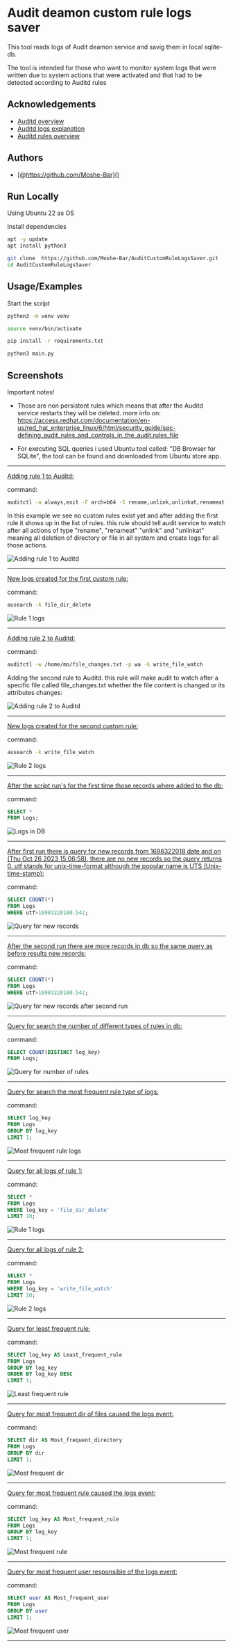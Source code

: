 # Audit deamon custom rule logs saver
This tool reads logs of Audit deamon service and savig them in local sqlite-db.


The tool is intended for those who want to monitor system logs that were written due to system actions that were activated and that had to be detected according to Auditd rules


## Acknowledgements
 - [Auditd overview](https://access.redhat.com/documentation/en-us/red_hat_enterprise_linux/7/html/security_guide/chap-system_auditing)
 - [Auditd logs explanation](https://access.redhat.com/documentation/en-us/red_hat_enterprise_linux/7/html/security_guide/sec-understanding_audit_log_files)
 - [Auditd rules overview](https://access.redhat.com/documentation/en-us/red_hat_enterprise_linux/7/html/security_guide/sec-defining_audit_rules_and_controls)



## Authors


- [@https://github.com/Moshe-Bar]()



## Run Locally

Using Ubuntu 22 as OS

Install dependencies

```bash
apt -y update
apt install python3
```
```bash
git clone  https://github.com/Moshe-Bar/AuditCustomRuleLogsSaver.git
cd AuditCustomRuleLogsSaver
```

## Usage/Examples

Start the script


```bash
python3 -m venv venv
```
```bash
source venv/bin/activate
```
```bash
pip install -r requirements.txt  
```
```bash
python3 main.py
```


## Screenshots

Important notes!
- Those are non persistent rules which means that after the Auditd service restarts they will be deleted. more info on: https://access.redhat.com/documentation/en-us/red_hat_enterprise_linux/6/html/security_guide/sec-defining_audit_rules_and_controls_in_the_audit.rules_file

- For executing SQL queries i used Ubuntu tool called: "DB Browser for SQLite",
the tool can be found and downloaded from Ubuntu store app.




-----

[Adding rule 1 to Auditd:](https://github.com/Moshe-Bar/AuditCustomRuleLogsSaver/blob/develop/screenshots/adding%20rule%201.png)

command: 
```bash
auditctl -a always,exit -F arch=b64 -S rename,unlink,unlinkat,renameat -F key=file_dir_delete 
```

In this example we see no custom rules exist yet and after adding the first rule it shows up in the list of rules.
this rule should tell audit service to watch after all actions of type "rename", "renameat" "unlink" and "unlinkat" meaning all deletion of directory or file in all system and create logs for all those actions.

![Adding rule 1 to Auditd](https://github.com/Moshe-Bar/AuditCustomRuleLogsSaver/blob/develop/screenshots/adding%20rule%201.png)

-----

[New logs created for the first custom rule:](https://github.com/Moshe-Bar/AuditCustomRuleLogsSaver/blob/develop/screenshots/rule%201%20logs.png)

command:
```bash
ausearch -k file_dir_delete
```

![Rule 1 logs](https://github.com/Moshe-Bar/AuditCustomRuleLogsSaver/blob/develop/screenshots/rule%201%20logs.png)

-----

[Adding rule 2 to Auditd:](https://github.com/Moshe-Bar/AuditCustomRuleLogsSaver/blob/develop/screenshots/adding%20rule%202.png)

command:
```bash
auditctl -w /home/mo/file_changes.txt -p wa -k write_file_watch
```
 
Adding the second rule to Auditd.
this rule will make audit to watch after a specific file called file_changes.txt whether the file content is changed or its attributes changes: 

![Adding rule 2 to Auditd](https://github.com/Moshe-Bar/AuditCustomRuleLogsSaver/blob/develop/screenshots/adding%20rule%202.png)

-----

[New logs created for the second custom rule:](https://github.com/Moshe-Bar/AuditCustomRuleLogsSaver/blob/develop/screenshots/rule%202%20logs.png)

command:
```bash
ausearch -k write_file_watch
```

![Rule 2 logs](https://github.com/Moshe-Bar/AuditCustomRuleLogsSaver/blob/develop/screenshots/rule%202%20logs.png)

-----

[After the script run's for the first time those records where added to the db:](https://github.com/Moshe-Bar/AuditCustomRuleLogsSaver/blob/develop/screenshots/logs%20in%20db.png)

command:
```sql
SELECT *
FROM Logs;
```

![Logs in DB](https://github.com/Moshe-Bar/AuditCustomRuleLogsSaver/blob/develop/screenshots/logs%20in%20db.png)

-----

[After first run there is query for new records from 1698322018 date and on (Thu Oct 26 2023 15:06:58), there are no new records so the query returns 0.
utf stands for unix-time-format although the popular name is UTS (Unix-time-stamp):](https://github.com/Moshe-Bar/AuditCustomRuleLogsSaver/blob/develop/screenshots/before%20second%20run.png)

command:
```sql
SELECT COUNT(*) 
FROM Logs
WHERE utf>16983220180.542;
```

![Query for new records](https://github.com/Moshe-Bar/AuditCustomRuleLogsSaver/blob/develop/screenshots/before%20second%20run.png)

-----

[After the second run there are more records in db so the same query as before results new records:](https://github.com/Moshe-Bar/AuditCustomRuleLogsSaver/blob/develop/screenshots/after%20second%20run.png)

command:
```sql
SELECT COUNT(*) 
FROM Logs
WHERE utf>16983220180.542;

```

![Query for new records after second run](https://github.com/Moshe-Bar/AuditCustomRuleLogsSaver/blob/develop/screenshots/after%20second%20run.png)

-----

[Query for search the number of different types of rules in db:](https://github.com/Moshe-Bar/AuditCustomRuleLogsSaver/blob/develop/screenshots/types%20of%20rules.png)

command:
```sql
SELECT COUNT(DISTINCT log_key)
FROM Logs;
```

![Query for number of rules](https://github.com/Moshe-Bar/AuditCustomRuleLogsSaver/blob/develop/screenshots/types%20of%20rules.png)

-----

[Query for search the most frequent rule type of logs:](https://github.com/Moshe-Bar/AuditCustomRuleLogsSaver/blob/develop/screenshots/rule%201.png)


command:
```SQL
SELECT log_key
FROM Logs
GROUP BY log_key
LIMIT 1;
```

![Most frequent rule logs](https://github.com/Moshe-Bar/AuditCustomRuleLogsSaver/blob/develop/screenshots/rule%201.png)

-----

[Query for all logs of rule 1:](https://github.com/Moshe-Bar/AuditCustomRuleLogsSaver/blob/develop/screenshots/filter%20by%20rule%201%20in%20db.png)

command:
```SQL
SELECT * 
FROM Logs 
WHERE log_key = 'file_dir_delete' 
LIMIT 10;
```

![Rule 1 logs](https://github.com/Moshe-Bar/AuditCustomRuleLogsSaver/blob/develop/screenshots/filter%20by%20rule%201%20in%20db.png)

-----

[Query for all logs of rule 2:](https://github.com/Moshe-Bar/AuditCustomRuleLogsSaver/blob/develop/screenshots/filter%20by%20rule2%20in%20db.png)

command:
```SQL
SELECT * 
FROM Logs 
WHERE log_key = 'write_file_watch' 
LIMIT 10;
```

![Rule 2 logs](https://github.com/Moshe-Bar/AuditCustomRuleLogsSaver/blob/develop/screenshots/filter%20by%20rule2%20in%20db.png)

-----

[Query for least frequent rule:](https://github.com/Moshe-Bar/AuditCustomRuleLogsSaver/blob/develop/screenshots/least%20frequent%20rule.png)

command:
```SQL
SELECT log_key AS Least_frequent_rule 
FROM Logs 
GROUP BY log_key
ORDER BY log_key DESC
LIMIT 1;
```

![Least frequent rule](https://github.com/Moshe-Bar/AuditCustomRuleLogsSaver/blob/develop/screenshots/least%20frequent%20rule.png)

-----

[Query for most frequent dir of files caused the logs event:](https://github.com/Moshe-Bar/AuditCustomRuleLogsSaver/blob/develop/screenshots/most%20frequent%20dir.png)

command:
```SQL
SELECT dir AS Most_frequent_directory 
FROM Logs 
GROUP BY dir
LIMIT 1;
```

![Most frequent dir](https://github.com/Moshe-Bar/AuditCustomRuleLogsSaver/blob/develop/screenshots/most%20frequent%20dir.png)

-----

[Query for most frequent rule caused the logs event:](https://github.com/Moshe-Bar/AuditCustomRuleLogsSaver/blob/develop/screenshots/most%20frequent%20rule.png)

command:
```SQL
SELECT log_key AS Most_frequent_rule
FROM Logs 
GROUP BY log_key
LIMIT 1;
```

![Most frequent rule](https://github.com/Moshe-Bar/AuditCustomRuleLogsSaver/blob/develop/screenshots/most%20frequent%20rule.png)

-----

[Query for most frequent user responsible of the logs event:](https://github.com/Moshe-Bar/AuditCustomRuleLogsSaver/blob/develop/screenshots/most%20frequent%20user.png)

command:
```SQL
SELECT user AS Most_frequent_user
FROM Logs 
GROUP BY user
LIMIT 1;
```

![Most frequent user](https://github.com/Moshe-Bar/AuditCustomRuleLogsSaver/blob/develop/screenshots/most%20frequent%20user.png)

-----